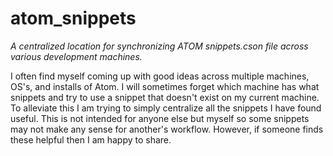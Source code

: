 # atom_snippets
_A centralized location for synchronizing ATOM snippets.cson file across various development machines._


I often find myself coming up with good ideas across multiple machines, OS's, and installs of Atom.  I will sometimes
forget which machine has what snippets and try to use a snippet that doesn't exist on my current machine.  To alleviate this
I am trying to simply centralize all the snippets I have found useful.  This is not intended for anyone else but myself
so some snippets may not make any sense for another's workflow.  However, if someone finds these helpful then I am happy to share.
